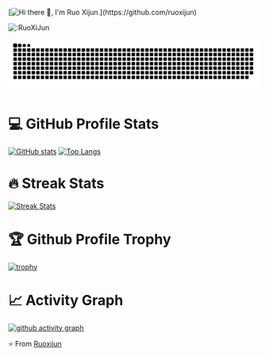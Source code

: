 [![Hi there 👋, I'm Ruo Xijun.](https://readme-typing-svg.demolab.com?font=Fira+Code&weight=600&size=22&duration=2000&pause=1000&color=F70000&background=FFFFFF00&center=false%C2%A0%E9%94%99%E8%AF%AF&vCenter=false%C2%A0%E9%94%99%E8%AF%AF&multiline=true&repeat=true%C2%A0%E7%9C%9F&random=false%C2%A0%E9%94%99%E8%AF%AF&width=435&lines=Hi+there+%F0%9F%91%8B%2C+I'm+Ruo+Xijun.)](https://github.com/ruoxijun)

![:RuoXiJun](https://count.getloli.com/get/@:ruoxijun)

<picture>
  <source media="(prefers-color-scheme: dark)" srcset="https://raw.githubusercontent.com/ruoxijun/ruoxijun/grid-snake/github-contribution-grid-snake-dark.svg">
  <source media="(prefers-color-scheme: light)" srcset="https://raw.githubusercontent.com/ruoxijun/ruoxijun/grid-snake/github-contribution-grid-snake.svg">
  <img alt="github contribution grid snake animation" src="https://raw.githubusercontent.com/ruoxijun/ruoxijun/grid-snake/github-contribution-grid-snake.svg">
</picture>

# 💻 GitHub Profile Stats

<a href="https://github.com/ruoxijun"><img alt="GitHub stats" src="https://github-readme-stats.vercel.app/api?username=ruoxijun&count_private=true&show_icons=true&theme=ambient_gradient" height="180px"/></a>
<a href="https://github.com/ruoxijun"><img alt="Top Langs" src="https://github-readme-stats.vercel.app/api/top-langs/?username=ruoxijun&layout=compact&theme=ambient_gradient" height="180px"/></a>

<!-- [![GitHub stats](https://github-readme-stats.vercel.app/api?username=ruoxijun&count_private=true&show_icons=true&theme=ambient_gradient)](https://github.com/ruoxijun)

[![Top Langs](https://github-readme-stats.vercel.app/api/top-langs/?username=ruoxijun&layout=compact&theme=ambient_gradient)](https://github.com/ruoxijun) -->

# 🔥 Streak Stats

<a href="https://github.com/ruoxijun">
    <img title="🔥 Get streak stats for your profile at git.io/streak-stats" alt="Streak Stats" src="https://streak-stats.demolab.com/?user=ruoxijun&theme=monokai-metallian&locale=zh_Hans&date_format=%5BY.%5Dn.j"/>
</a>

# 🏆 Github Profile Trophy

[![trophy](https://github-profile-trophy.vercel.app/?username=ruoxijun&theme=onedark&column=6&margin-w=15&margin-h=15)](https://github.com/ruoxijun)

# 📈 Activity Graph

[![github activity graph](https://github-readme-activity-graph.vercel.app/graph?username=ruoxijun&theme=react)](https://github.com/ruoxijun)

⭐️ From [Ruoxijun](https://github.com/ruoxijun)
